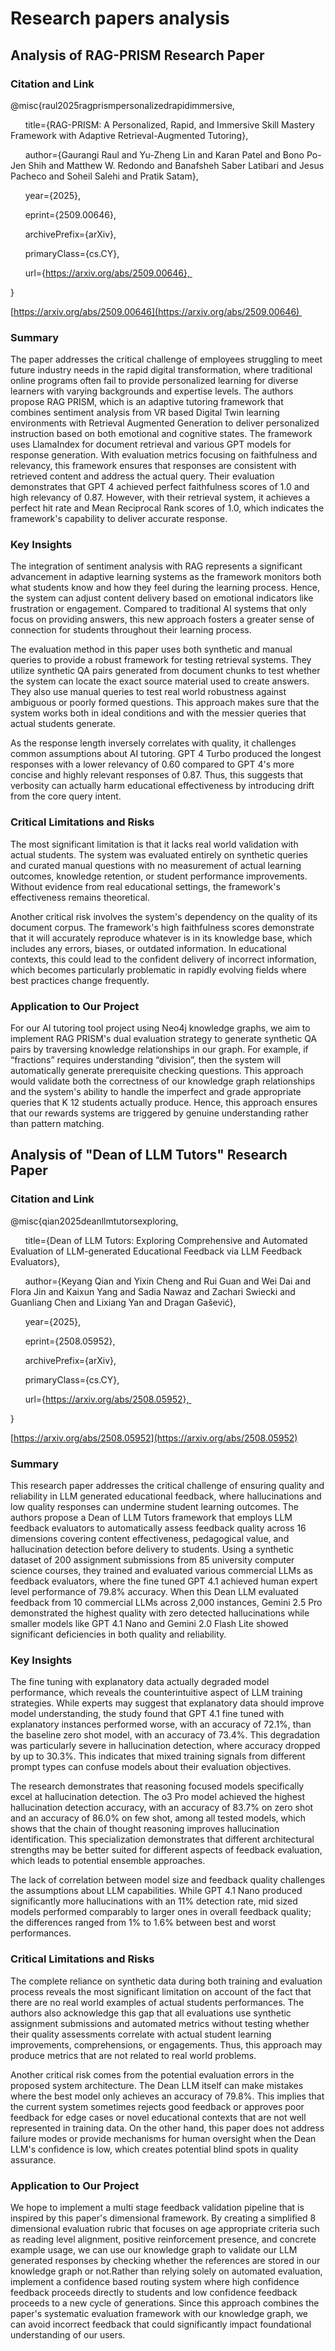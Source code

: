 # Research papers analysis

## Analysis of RAG-PRISM Research Paper

### Citation and Link

@misc{raul2025ragprismpersonalizedrapidimmersive,

      title={RAG-PRISM: A Personalized, Rapid, and Immersive Skill Mastery Framework with Adaptive Retrieval-Augmented Tutoring}, 

      author={Gaurangi Raul and Yu-Zheng Lin and Karan Patel and Bono Po-Jen Shih and Matthew W. Redondo and Banafsheh Saber Latibari and Jesus Pacheco and Soheil Salehi and Pratik Satam},

      year={2025},

      eprint={2509.00646},

      archivePrefix={arXiv},

      primaryClass={cs.CY},

      url={https://arxiv.org/abs/2509.00646}, 

}

[https://arxiv.org/abs/2509.00646](https://arxiv.org/abs/2509.00646) 

### Summary

The paper addresses the critical challenge of employees struggling to meet future industry needs in the rapid digital transformation, where traditional online programs often fail to provide personalized learning for diverse learners with varying backgrounds and expertise levels. The authors propose RAG PRISM, which is an adaptive tutoring framework that combines sentiment analysis from VR based Digital Twin learning environments with Retrieval Augmented Generation to deliver personalized instruction based on both emotional and cognitive states. The framework uses LlamaIndex for document retrieval and various GPT models for response generation. With evaluation metrics focusing on faithfulness and relevancy, this framework ensures that responses are consistent with retrieved content and address the actual query. Their evaluation demonstrates that GPT 4 achieved perfect faithfulness scores of 1.0 and high relevancy of 0.87. However, with their retrieval system, it achieves a perfect hit rate and Mean Reciprocal Rank scores of 1.0, which indicates the framework's capability to deliver accurate response.

### Key Insights

The integration of sentiment analysis with RAG represents a significant advancement in adaptive learning systems as the framework monitors both what students know and how they feel during the learning process. Hence, the system can adjust content delivery based on emotional indicators like frustration or engagement. Compared to traditional AI systems that only focus on providing answers, this new approach fosters a greater sense of connection for students throughout their learning process.

The evaluation method in this paper uses both synthetic and manual queries to provide a robust framework for testing retrieval systems. They utilize synthetic QA pairs generated from document chunks to test whether the system can locate the exact source material used to create answers. They also use manual queries to test real world robustness against ambiguous or poorly formed questions. This approach makes sure that the system works both in ideal conditions and with the messier queries that actual students generate.

As the response length inversely correlates with quality, it challenges common assumptions about AI tutoring. GPT 4 Turbo produced the longest responses with a lower relevancy of 0.60 compared to GPT 4's more concise and highly relevant responses of 0.87. Thus, this suggests that verbosity can actually harm educational effectiveness by introducing drift from the core query intent.

### Critical Limitations and Risks

The most significant limitation is that it lacks real world validation with actual students. The system was evaluated entirely on synthetic queries and curated manual questions with no measurement of actual learning outcomes, knowledge retention, or student performance improvements. Without evidence from real educational settings, the framework's effectiveness remains theoretical.

Another critical risk involves the system's dependency on the quality of its document corpus. The framework's high faithfulness scores demonstrate that it will accurately reproduce whatever is in its knowledge base, which includes any errors, biases, or outdated information. In educational contexts, this could lead to the confident delivery of incorrect information, which becomes particularly problematic in rapidly evolving fields where best practices change frequently.

### Application to Our Project

For our AI tutoring tool project using Neo4j knowledge graphs, we aim to implement RAG PRISM's dual evaluation strategy to generate synthetic QA pairs by traversing knowledge relationships in our graph. For example, if “fractions” requires understanding “division”, then the system will automatically generate prerequisite checking questions. This approach would validate both the correctness of our knowledge graph relationships and the system's ability to handle the imperfect and grade appropriate queries that K 12 students actually produce. Hence, this approach ensures that our rewards systems are triggered by genuine understanding rather than pattern matching.

## Analysis of "Dean of LLM Tutors" Research Paper

### Citation and Link

@misc{qian2025deanllmtutorsexploring,

      title={Dean of LLM Tutors: Exploring Comprehensive and Automated Evaluation of LLM-generated Educational Feedback via LLM Feedback Evaluators}, 

      author={Keyang Qian and Yixin Cheng and Rui Guan and Wei Dai and Flora Jin and Kaixun Yang and Sadia Nawaz and Zachari Swiecki and Guanliang Chen and Lixiang Yan and Dragan Gašević},

      year={2025},

      eprint={2508.05952},

      archivePrefix={arXiv},

      primaryClass={cs.CY},

      url={https://arxiv.org/abs/2508.05952}, 

}

[https://arxiv.org/abs/2508.05952](https://arxiv.org/abs/2508.05952)

### Summary

This research paper addresses the critical challenge of ensuring quality and reliability in LLM generated educational feedback, where hallucinations and low quality responses can undermine student learning outcomes. The authors propose a Dean of LLM Tutors framework that employs LLM feedback evaluators to automatically assess feedback quality across 16 dimensions covering content effectiveness, pedagogical value, and hallucination detection before delivery to students. Using a synthetic dataset of 200 assignment submissions from 85 university computer science courses, they trained and evaluated various commercial LLMs as feedback evaluators, where the fine tuned GPT 4.1 achieved human expert level performance of 79.8% accuracy. When this Dean LLM evaluated feedback from 10 commercial LLMs across 2,000 instances, Gemini 2.5 Pro demonstrated the highest quality with zero detected hallucinations while smaller models like GPT 4.1 Nano and Gemini 2.0 Flash Lite showed significant deficiencies in both quality and reliability.

### Key Insights

The fine tuning with explanatory data actually degraded model performance, which reveals the counterintuitive aspect of LLM training strategies. While experts may suggest that explanatory data should improve model understanding, the study found that GPT 4.1 fine tuned with explanatory instances performed worse, with an accuracy of 72.1%, than the baseline zero shot model, with an accuracy of 73.4%. This degradation was particularly severe in hallucination detection, where accuracy dropped by up to 30.3%. This indicates that mixed training signals from different prompt types can confuse models about their evaluation objectives.

The research demonstrates that reasoning focused models specifically excel at hallucination detection. The o3 Pro model achieved the highest hallucination detection accuracy, with an accuracy of 83.7% on zero shot and an accuracy of 86.0% on few shot, among all tested models, which shows that the chain of thought reasoning improves hallucination identification. This specialization demonstrates that different architectural strengths may be better suited for different aspects of feedback evaluation, which leads to potential ensemble approaches.

The lack of correlation between model size and feedback quality challenges the assumptions about LLM capabilities. While GPT 4.1 Nano produced significantly more hallucinations with an 11% detection rate, mid sized models performed comparably to larger ones in overall feedback quality; the differences ranged from 1% to 1.6% between best and worst performances.

### Critical Limitations and Risks

The complete reliance on synthetic data during both training and evaluation process reveals the most significant limitation on account of the fact that there are no real world examples of actual students performances. The authors also acknowledge this gap that all evaluations use synthetic assignment submissions and automated metrics without testing whether their quality assessments correlate with actual student learning improvements, comprehensions, or engagements. Thus, this approach may produce metrics that are not related to real world problems.

Another critical risk comes from the potential evaluation errors in the proposed system architecture. The Dean LLM itself can make mistakes where the best model only achieves an accuracy of 79.8%. This implies that the current system sometimes rejects good feedback or approves poor feedback for edge cases or novel educational contexts that are not well represented in training data. On the other hand, this paper does not address failure modes or provide mechanisms for human oversight when the Dean LLM's confidence is low, which creates potential blind spots in quality assurance.

### Application to Our Project

We hope to implement a multi stage feedback validation pipeline that is inspired by this paper's dimensional framework. By creating a simplified 8 dimensional evaluation rubric that focuses on age appropriate criteria such as reading level alignment, positive reinforcement presence, and concrete example usage, we can use our knowledge graph to validate our LLM generated responses by checking whether the references are stored in our knowledge graph or not.Rather than relying solely on automated evaluation, implement a confidence based routing system where high confidence feedback proceeds directly to students and low confidence feedback proceeds to a new cycle of generations. Since this approach combines the paper's systematic evaluation framework with our knowledge graph, we can avoid incorrect feedback that could significantly impact foundational understanding of our users.